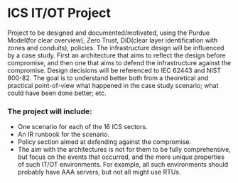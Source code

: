 # ICS IT/OT Project
Project to be designed and documented/motivated, using the Purdue Model(for clear overview), Zero Trust, DiD(clear layer identification with zones and conduits), policies. The infrastructure design will be influenced by a case study. First an architecture that aims to reflect the design before compromise, and then one that aims to defend the infrastructure against the compromise. Design decisions will be referenced to IEC 62443 and NIST 800-82.
The goal is to understand better both from a theoretical and practical point-of-view what happened in the case study scenario; what could have been done better; etc.

### The project will include:
- One scenario for each of the 16 ICS sectors.
- An IR runbook for the scenario.
- Policy section aimed at defending against the compromise.
- The aim with the architectures is not for them to be fully comprehensive, but focus on the events that occurred, and the more unique properties of such IT/OT environments. For example, all such environments should probably have AAA servers, but not all might use RTUs.  
